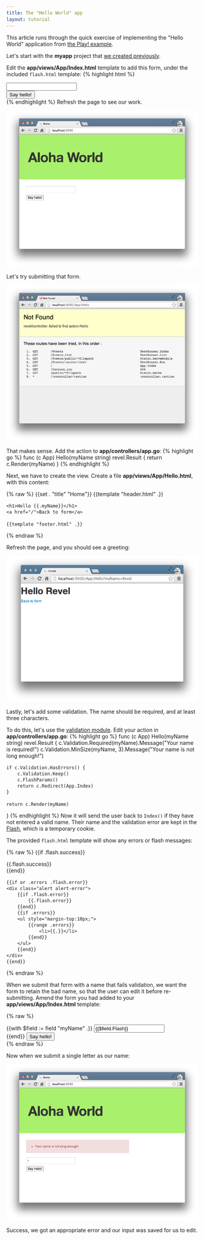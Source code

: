 ```yaml
---
title: The "Hello World" app
layout: tutorial
---
```


This article runs through the quick exercise of implementing the "Hello World"
application from
[the Play! example](http://www.playframework.org/documentation/1.2.4/firstapp).

Let's start with the **myapp** project that [we created previously](createapp.html).

Edit the **app/views/App/Index.html** template to add this form, under the
included `flash.html` template:
{% highlight html %}
<form action="/App/Hello" method="GET">
    <input type="text" name="myName" /><br/>
    <input type="submit" value="Say hello!" />
</form>
{% endhighlight %}
Refresh the page to see our work.

![The Say Hello form](../img/AlohaForm.png)

Let's try submitting that form.

![Route not found](../img/HelloRouteNotFound.png)

That makes sense.  Add the action to **app/controllers/app.go**:
{% highlight go %}
func (c App) Hello(myName string) revel.Result {
    return c.Render(myName)
}
{% endhighlight %}

Next, we have to create the view.  Create a file
**app/views/App/Hello.html**, with this content:

{% raw %}
	{{set . "title" "Home"}}
	{{template "header.html" .}}

	<h1>Hello {{.myName}}</h1>
	<a href="/">Back to form</a>

	{{template "footer.html" .}}
{% endraw %}

Refresh the page, and you should see a greeting:

![Hello revel](../img/HelloRevel.png)

Lastly, let's add some validation.  The name should be required, and at least
three characters.

To do this, let's use the [validation module](../manual/validation.html).  Edit
your action in **app/controllers/app.go**:
{% highlight go %}
func (c App) Hello(myName string) revel.Result {
    c.Validation.Required(myName).Message("Your name is required!")
    c.Validation.MinSize(myName, 3).Message("Your name is not long enough!")

    if c.Validation.HasErrors() {
        c.Validation.Keep()
        c.FlashParams()
        return c.Redirect(App.Index)
    }

    return c.Render(myName)
}
{% endhighlight %}
Now it will send the user back to `Index()` if they have not entered a valid
name. Their name and the validation error are kept in the
[Flash](../manual/sessionflash.html), which is a temporary cookie.

The provided `flash.html` template will show any errors or flash messages:

{% raw %}
	{{if .flash.success}}
	<div class="alert alert-success">
		{{.flash.success}}
	</div>
	{{end}}

	{{if or .errors .flash.error}}
	<div class="alert alert-error">
		{{if .flash.error}}
			{{.flash.error}}
		{{end}}
		{{if .errors}}
		<ul style="margin-top:10px;">
			{{range .errors}}
				<li>{{.}}</li>
			{{end}}
		</ul>
		{{end}}
	</div>
	{{end}}
{% endraw %}

When we submit that form with a name that fails validation, we want the form to retain the bad name, so that the user can edit it before re-submitting.  Amend the form you had added to your **app/views/App/Index.html** template:

{% raw %}
	<form action="/App/Hello" method="GET">
		{{with $field := field "myName" .}}
			<input type="text" name="{{$field.Name}}" value="{{$field.Flash}}"/><br/>
		{{end}}
		<input type="submit" value="Say hello!" />
	</form>
{% endraw %}

Now when we submit a single letter as our name:

![Example error](../img/HelloNameNotLongEnough.png)

Success, we got an appropriate error and our input was saved for us to edit.
